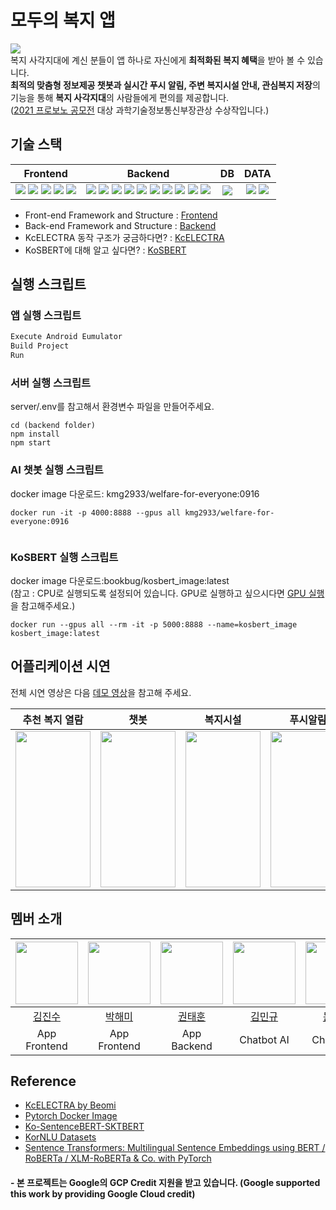 # 모두의 복지 앱
![](https://i.imgur.com/LkDevQK.png)  
복지 사각지대에 계신 분들이 앱 하나로 자신에게 **최적화된 복지 혜택**을 받아 볼 수 있습니다.  
**최적의 맞춤형 정보제공 챗봇과 실시간 푸시 알림, 주변 복지시설 안내, 관심복지 저장**의 기능을 통해 **복지 사각지대**의 사람들에게 편의를 제공합니다.  
([2021 프로보노 공모전](https://www.hanium.or.kr/portal/project/awardView.do) 대상 과학기술정보통신부장관상 수상작입니다.)

## 기술 스택

| Frontend | Backend | DB | DATA |
| :--------: | :--------: | :--------: | :--------: |
| <img src="https://img.shields.io/badge/Android Studio-3DDC84?style=flat-square&logo=Android Studio&logoColor=white"/> <img src="https://img.shields.io/badge/Java-007396?style=flat-square&logo=Java&logoColor=white"/> <img src="https://img.shields.io/badge/Volley-3DDC84?style=flat-square&logoColor=white"/> <img src="https://img.shields.io/badge/Google Maps-4285F4?style=flat-square&logo=Google Maps&logoColor=white"/> <img src="https://img.shields.io/badge/Firebase-FFCA28?style=flat-square&logo=firebase&logoColor=white"/>| <img src="https://img.shields.io/badge/NodeJs-339933?style=flat-square&logo=Node.js&logoColor=white"/> <img src="https://img.shields.io/badge/Express-000000?style=flat-square&logo=Express&logoColor=white"/> <img src="https://img.shields.io/badge/PM2-2B037A?style=flat-square&logo=PM2&logoColor=white"/> <img src="https://img.shields.io/badge/Flask-000000?style=flat-square&logo=Flask&logoColor=white"/> <img src="https://img.shields.io/badge/Docker-2496ED?style=flat-square&logo=Docker&logoColor=white"/> <img src="https://img.shields.io/badge/GCP-4285F4?style=flat-square&logo=Google Cloud&logoColor=white"/> <img src="https://img.shields.io/badge/AWS-232F3E?style=flat-square&logo=Amazon AWS&logoColor=white"/> <img src="https://img.shields.io/badge/Sequelize-52B0E7?style=flat-square&logo=Sequelize&logoColor=white"/> <img src="https://img.shields.io/badge/JWT-000000?style=flat-square&logo=Json Web Tokens&logoColor=white"/> <img src="https://img.shields.io/badge/Postman-FF6C37?style=flat-square&logo=postman&logoColor=white"/> |<img src="https://img.shields.io/badge/MySQL-4479A1?style=flat-square&logo=mysql&logoColor=white"/>| <img src="https://img.shields.io/badge/Python-3776AB?style=flat-square&logo=python&logoColor=white"/> <img src="https://img.shields.io/badge/PyTorch-EE4C2C?style=flat-square&logo=pytorch&logoColor=white"/> |

- Front-end Framework and Structure : [Frontend](address)
- Back-end Framework and Structure : [Backend](address) 
- KcELECTRA 동작 구조가 궁금하다면? : [KcELECTRA](https://velog.io/@kmg2933/KcELECTRA-%EC%B1%97%EB%B4%87-%EC%84%A4%EA%B3%84%EB%8F%84)
- KoSBERT에 대해 알고 싶다면? : [KoSBERT](https://www.notion.so/KoSBERT-f17c66df70b8455fb9ecc3441c887857)

## 실행 스크립트

### 앱 실행 스크립트
```java
Execute Android Eumulator
Build Project
Run
```
### 서버 실행 스크립트

server/.env를 참고해서 환경변수 파일을 만들어주세요.

```NodeJs
cd (backend folder)
npm install
npm start 
```
### AI 챗봇 실행 스크립트
docker image 다운로드: kmg2933/welfare-for-everyone:0916
```script
docker run -it -p 4000:8888 --gpus all kmg2933/welfare-for-everyone:0916


```
### KoSBERT 실행 스크립트
docker image 다운로드:bookbug/kosbert_image:latest  
(참고 : CPU로 실행되도록 설정되어 있습니다. GPU로 실행하고 싶으시다면 [GPU 실행](https://www.notion.so/KoSBERT-f17c66df70b8455fb9ecc3441c887857)을 참고해주세요.)
```script
docker run --gpus all --rm -it -p 5000:8888 --name=kosbert_image kosbert_image:latest

```

## 어플리케이션 시연

전체 시연 영상은 다음 [데모 영상](https://www.youtube.com/watch?v=YdwjrgnP7SM)을 참고해 주세요. 

|추천 복지 열람|챗봇|복지시설 |푸시알림|관심복지 추가|
|:---:|:---:|:---:|:---:|:---:|
|<img src = "https://github.com/ZINZINBIN/WelfareForEveryoneGIF/blob/main/detail_info.gif?raw=true" width = 120vw height = 250vh>|<img src = "https://github.com/ZINZINBIN/WelfareForEveryoneGIF/blob/main/chatbot.gif?raw=true" width = 120vw height = 250vh>|<img src = "https://github.com/ZINZINBIN/WelfareForEveryoneGIF/blob/main/map.gif?raw=true" width = 120vw height = 250vh>|<img src = "https://github.com/ZINZINBIN/WelfareForEveryoneGIF/blob/main/push_notification.gif?raw=true" width = 120vw height = 250vh>|<img src = "https://github.com/ZINZINBIN/WelfareForEveryoneGIF/blob/main/recommend_info.gif?raw=true" width = 120vw height = 250vh>|

## 멤버 소개

| <img src = "https://avatars.githubusercontent.com/u/46372624?v=4" width = "100px">| <img src="https://avatars.githubusercontent.com/u/61974170?v=4" width="100px"> | <img src="https://user-images.githubusercontent.com/33998183/147872777-84707c11-f5f2-49f5-8bb1-5d9d1c837491.png" width="100px"> | <img src="https://avatars.githubusercontent.com/u/68273065?v=4" width="100px"> | <img src="https://www.notion.so/image/https%3A%2F%2Fs3-us-west-2.amazonaws.com%2Fsecure.notion-static.com%2F0b7ddd17-0bca-4c31-811c-97951980da37%2FKakaoTalk_20210205_212818264.jpg?table=block&id=3b214631-fe5a-4d79-8a85-9c0d695ed5ba&spaceId=6f0402d5-807a-4a27-a6e0-ca357f56d338&width=250&userId=f7b06525-8aba-4d21-b98f-69034e959047&cache=v2" width="100px"> |
| :-----------------------------------------------------------------------: | :-----------------------------------------------------------------------: | :-----------------------------------------------------------------------: | :-----------------------------------------------------------------------: | :-----------------------------------------------------------------------: |
|[김진수](https://github.com/zinzinbin) | [박해미](https://github.com/parkhaemi) | [권태훈](https://github.com/Oxymoron957) | [김민규](https://github.com/MingyuKim-2933) |[문혜현](https://github.com/hyehyeonmoon) |
| App Frontend | App Frontend | App Backend | Chatbot AI |Chatbot AI |


## Reference
- [KcELECTRA by Beomi](https://https://github.com/Beomi/KcELECTRA)
- [Pytorch Docker Image](https://hub.docker.com/r/pytorch/pytorch)
- [Ko-SentenceBERT-SKTBERT](https://github.com/BM-K/KoSentenceBERT_SKT#sentence-transformers-multilingual-sentence-embeddings-using-bert--roberta--xlm-roberta--co-with-pytorch)
- [KorNLU Datasets](https://github.com/kakaobrain/KorNLUDatasets)
- [Sentence Transformers: Multilingual Sentence Embeddings using BERT / RoBERTa / XLM-RoBERTa & Co. with PyTorch](https://github.com/UKPLab/sentence-transformers)

#### - 본 프로젝트는 Google의 GCP Credit 지원을 받고 있습니다. (Google supported this work by providing Google Cloud credit)
